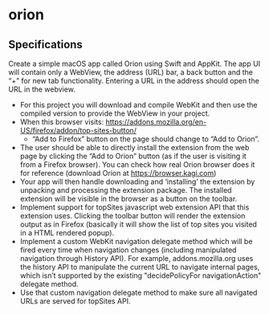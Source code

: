 # orion

## Specifications

Create a simple macOS app called Orion using Swift and AppKit. The app UI will contain only a WebView, the address (URL) bar, a back button and the “+” for new tab functionality. Entering a URL in the address should open the URL in the webview.

- For this project you will download and compile WebKit and then use the compiled version to provide the WebView in your project.
- When this browser visits: https://addons.mozilla.org/en-US/firefox/addon/top-sites-button/
    - “Add to Firefox” button on the page should change to “Add to Orion”.
- The user should be able to directly install the extension from the web page by clicking the “Add to Orion” button (as if the user is visiting it from a Firefox browser). You can check how real Orion browser does it for reference (download Orion at https://browser.kagi.com)
- Your app will then handle downloading and ‘installing’ the extension by unpacking and processing the extension package. The installed extension will be visible in the browser as a button on the toolbar.
- Implement support for topSites javascript web extension API that this extension uses. Clicking the toolbar button will render the extension output as in Firefox (basically it will show the list of top sites you visited in a HTML rendered popup).
- Implement a custom WebKit navigation delegate method which will be fired every time when navigation changes (including manipulated navigation through History API). For example, addons.mozilla.org uses the history API to manipulate the current URL to navigate internal pages, which isn’t supported by the existing "decidePolicyFor navigationAction" delegate method.
- Use that custom navigation delegate method to make sure all navigated URLs are served for topSites API.
